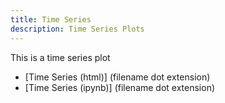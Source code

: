 ```yaml
---
title: Time Series
description: Time Series Plots
---
```


This is a time series plot
- [Time Series (html)] (filename dot extension)
- [Time Series (ipynb)] (filename dot extension)
